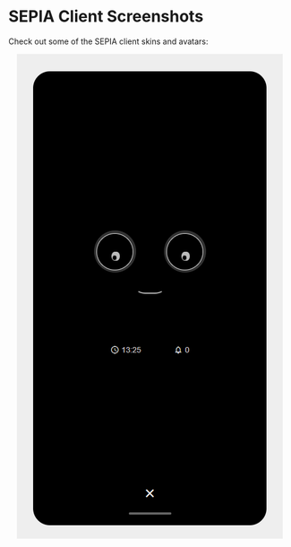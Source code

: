 # SEPIA Client Screenshots

Check out some of the SEPIA client skins and avatars:  
  
<p align="center">
  <img src="avatar-classic.png" alt="S.E.P.I.A. Client"/>
</p>

